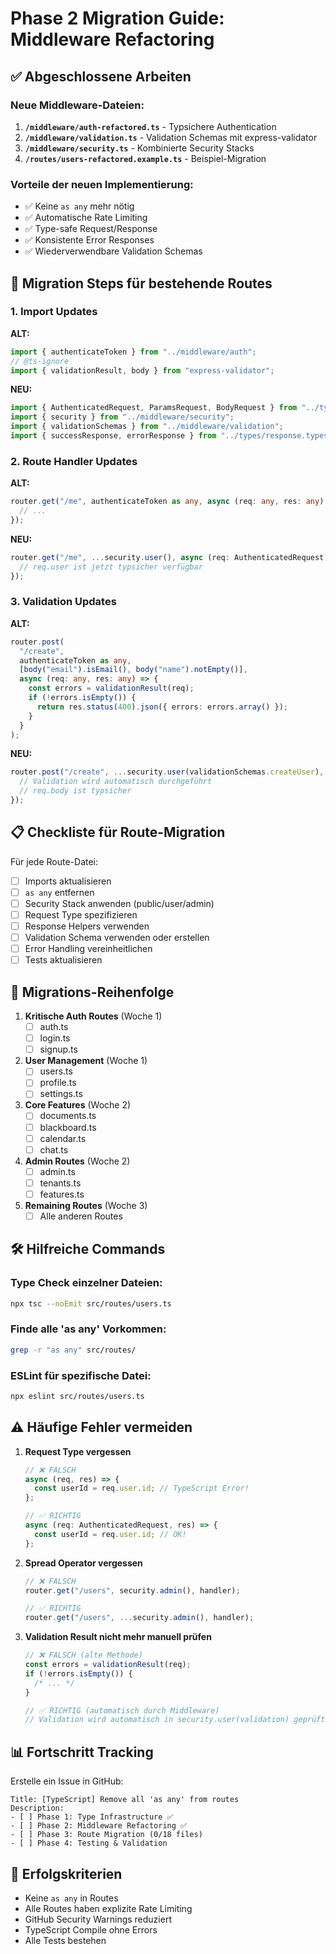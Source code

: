 # Phase 2 Migration Guide: Middleware Refactoring

## ✅ Abgeschlossene Arbeiten

### Neue Middleware-Dateien:

1. **`/middleware/auth-refactored.ts`** - Typsichere Authentication
2. **`/middleware/validation.ts`** - Validation Schemas mit express-validator
3. **`/middleware/security.ts`** - Kombinierte Security Stacks
4. **`/routes/users-refactored.example.ts`** - Beispiel-Migration

### Vorteile der neuen Implementierung:

- ✅ Keine `as any` mehr nötig
- ✅ Automatische Rate Limiting
- ✅ Type-safe Request/Response
- ✅ Konsistente Error Responses
- ✅ Wiederverwendbare Validation Schemas

## 🔄 Migration Steps für bestehende Routes

### 1. Import Updates

**ALT:**

```typescript
import { authenticateToken } from "../middleware/auth";
// @ts-ignore
import { validationResult, body } from "express-validator";
```

**NEU:**

```typescript
import { AuthenticatedRequest, ParamsRequest, BodyRequest } from "../types";
import { security } from "../middleware/security";
import { validationSchemas } from "../middleware/validation";
import { successResponse, errorResponse } from "../types/response.types";
```

### 2. Route Handler Updates

**ALT:**

```typescript
router.get("/me", authenticateToken as any, async (req: any, res: any) => {
  // ...
});
```

**NEU:**

```typescript
router.get("/me", ...security.user(), async (req: AuthenticatedRequest, res) => {
  // req.user ist jetzt typsicher verfügbar
});
```

### 3. Validation Updates

**ALT:**

```typescript
router.post(
  "/create",
  authenticateToken as any,
  [body("email").isEmail(), body("name").notEmpty()],
  async (req: any, res: any) => {
    const errors = validationResult(req);
    if (!errors.isEmpty()) {
      return res.status(400).json({ errors: errors.array() });
    }
  }
);
```

**NEU:**

```typescript
router.post("/create", ...security.user(validationSchemas.createUser), async (req: BodyRequest<CreateUserDto>, res) => {
  // Validation wird automatisch durchgeführt
  // req.body ist typsicher
});
```

## 📋 Checkliste für Route-Migration

Für jede Route-Datei:

- [ ] Imports aktualisieren
- [ ] `as any` entfernen
- [ ] Security Stack anwenden (public/user/admin)
- [ ] Request Type spezifizieren
- [ ] Response Helpers verwenden
- [ ] Validation Schema verwenden oder erstellen
- [ ] Error Handling vereinheitlichen
- [ ] Tests aktualisieren

## 🚀 Migrations-Reihenfolge

1. **Kritische Auth Routes** (Woche 1)
   - [ ] auth.ts
   - [ ] login.ts
   - [ ] signup.ts

2. **User Management** (Woche 1)
   - [ ] users.ts
   - [ ] profile.ts
   - [ ] settings.ts

3. **Core Features** (Woche 2)
   - [ ] documents.ts
   - [ ] blackboard.ts
   - [ ] calendar.ts
   - [ ] chat.ts

4. **Admin Routes** (Woche 2)
   - [ ] admin.ts
   - [ ] tenants.ts
   - [ ] features.ts

5. **Remaining Routes** (Woche 3)
   - [ ] Alle anderen Routes

## 🛠️ Hilfreiche Commands

### Type Check einzelner Dateien:

```bash
npx tsc --noEmit src/routes/users.ts
```

### Finde alle 'as any' Vorkommen:

```bash
grep -r "as any" src/routes/
```

### ESLint für spezifische Datei:

```bash
npx eslint src/routes/users.ts
```

## ⚠️ Häufige Fehler vermeiden

1. **Request Type vergessen**

   ```typescript
   // ❌ FALSCH
   async (req, res) => {
     const userId = req.user.id; // TypeScript Error!
   };

   // ✅ RICHTIG
   async (req: AuthenticatedRequest, res) => {
     const userId = req.user.id; // OK!
   };
   ```

2. **Spread Operator vergessen**

   ```typescript
   // ❌ FALSCH
   router.get("/users", security.admin(), handler);

   // ✅ RICHTIG
   router.get("/users", ...security.admin(), handler);
   ```

3. **Validation Result nicht mehr manuell prüfen**

   ```typescript
   // ❌ FALSCH (alte Methode)
   const errors = validationResult(req);
   if (!errors.isEmpty()) {
     /* ... */
   }

   // ✅ RICHTIG (automatisch durch Middleware)
   // Validation wird automatisch in security.user(validation) geprüft
   ```

## 📊 Fortschritt Tracking

Erstelle ein Issue in GitHub:

```
Title: [TypeScript] Remove all 'as any' from routes
Description:
- [ ] Phase 1: Type Infrastructure ✅
- [ ] Phase 2: Middleware Refactoring ✅
- [ ] Phase 3: Route Migration (0/18 files)
- [ ] Phase 4: Testing & Validation
```

## 🎯 Erfolgskriterien

- Keine `as any` in Routes
- Alle Routes haben explizite Rate Limiting
- GitHub Security Warnings reduziert
- TypeScript Compile ohne Errors
- Alle Tests bestehen
